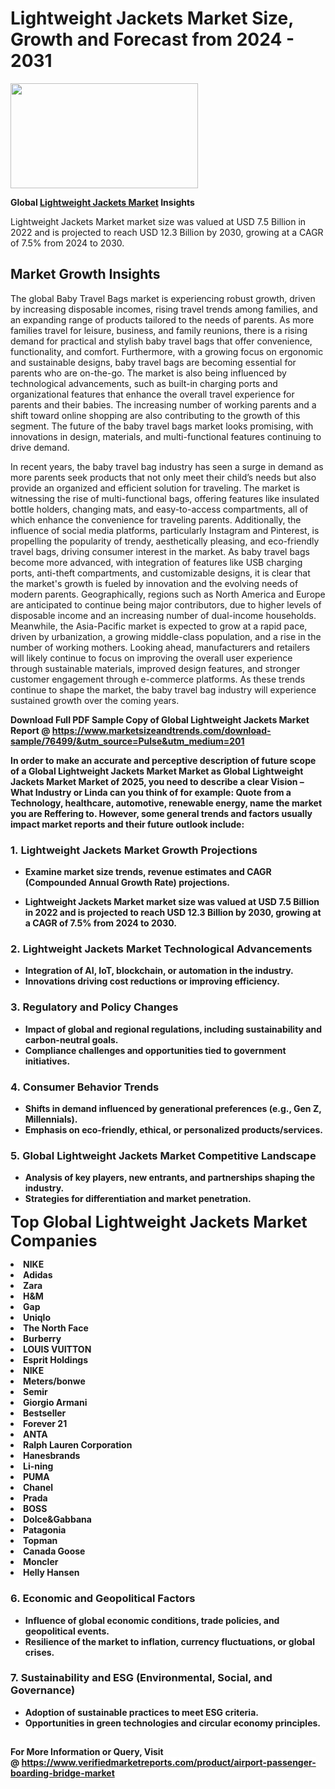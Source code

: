 <H1>Lightweight Jackets Market Size, Growth and Forecast from 2024 - 2031</H1><img class="aligncenter size-medium wp-image-584254" src="https://thirdeyenews.in/wp-content/uploads/2024/09/Global-Market-Research-300x168.jpeg" alt="" width="300" height="168" /><p><strong>Global&nbsp;<a href="https://www.marketsizeandtrends.com/download-sample/76499/&amp;utm_source=Pulse&amp;utm_medium=201">Lightweight Jackets Market</a> Insights</strong></p><p>Lightweight Jackets Market market size was valued at USD 7.5 Billion in 2022 and is projected to reach USD 12.3 Billion by 2030, growing at a CAGR of 7.5% from 2024 to 2030.</p><p><h2>Market Growth Insights</h2> <p>The global Baby Travel Bags market is experiencing robust growth, driven by increasing disposable incomes, rising travel trends among families, and an expanding range of products tailored to the needs of parents. As more families travel for leisure, business, and family reunions, there is a rising demand for practical and stylish baby travel bags that offer convenience, functionality, and comfort. Furthermore, with a growing focus on ergonomic and sustainable designs, baby travel bags are becoming essential for parents who are on-the-go. The market is also being influenced by technological advancements, such as built-in charging ports and organizational features that enhance the overall travel experience for parents and their babies. The increasing number of working parents and a shift toward online shopping are also contributing to the growth of this segment. The future of the baby travel bags market looks promising, with innovations in design, materials, and multi-functional features continuing to drive demand.</p> <p><strong></strong></p> <p>In recent years, the baby travel bag industry has seen a surge in demand as more parents seek products that not only meet their child’s needs but also provide an organized and efficient solution for traveling. The market is witnessing the rise of multi-functional bags, offering features like insulated bottle holders, changing mats, and easy-to-access compartments, all of which enhance the convenience for traveling parents. Additionally, the influence of social media platforms, particularly Instagram and Pinterest, is propelling the popularity of trendy, aesthetically pleasing, and eco-friendly travel bags, driving consumer interest in the market. As baby travel bags become more advanced, with integration of features like USB charging ports, anti-theft compartments, and customizable designs, it is clear that the market's growth is fueled by innovation and the evolving needs of modern parents. Geographically, regions such as North America and Europe are anticipated to continue being major contributors, due to higher levels of disposable income and an increasing number of dual-income households. Meanwhile, the Asia-Pacific market is expected to grow at a rapid pace, driven by urbanization, a growing middle-class population, and a rise in the number of working mothers. Looking ahead, manufacturers and retailers will likely continue to focus on improving the overall user experience through sustainable materials, improved design features, and stronger customer engagement through e-commerce platforms. As these trends continue to shape the market, the baby travel bag industry will experience sustained growth over the coming years.</p> <p><strong></p><p><span class=""><strong>Download Full PDF Sample Copy of Global Lightweight Jackets Market Report</strong> @ <a href="https://www.marketsizeandtrends.com/download-sample/76499/&amp;utm_source=Pulse&amp;utm_medium=201" target="_blank">https://www.marketsizeandtrends.com/download-sample/76499/&amp;utm_source=Pulse&amp;utm_medium=201</a></span></p><p>In order to make an accurate and perceptive description of future scope of a Global&nbsp;Lightweight Jackets Market Market as Global&nbsp;Lightweight Jackets Market Market of 2025, you need to describe a clear Vision &ndash; What Industry or Linda can you think of for example: Quote from a Technology, healthcare, automotive, renewable energy, name the market you are Reffering to. However, some general trends and factors usually impact market reports and their future outlook include:</p><h3>1.&nbsp;<strong>Lightweight Jackets Market Growth Projections</strong></h3><ul><li>Examine market size trends, revenue estimates and CAGR (Compounded Annual Growth Rate) projections.</li><li><p>Lightweight Jackets Market market size was valued at USD 7.5 Billion in 2022 and is projected to reach USD 12.3 Billion by 2030, growing at a CAGR of 7.5% from 2024 to 2030.</p></li></ul><h3>2.&nbsp;<strong>Lightweight Jackets Market Technological Advancements</strong></h3><ul><li>Integration of AI, IoT, blockchain, or automation in the industry.</li><li>Innovations driving cost reductions or improving efficiency.</li></ul><h3>3.&nbsp;<strong>Regulatory and Policy Changes</strong></h3><ul><li>Impact of global and regional regulations, including sustainability and carbon-neutral goals.</li><li>Compliance challenges and opportunities tied to government initiatives.</li></ul><h3>4.&nbsp;<strong>Consumer Behavior Trends</strong></h3><ul><li>Shifts in demand influenced by generational preferences (e.g., Gen Z, Millennials).</li><li>Emphasis on eco-friendly, ethical, or personalized products/services.</li></ul><h3>5.&nbsp;<strong>Global Lightweight Jackets Market Competitive Landscape</strong></h3><ul><li>Analysis of key players, new entrants, and partnerships shaping the industry.</li><li>Strategies for differentiation and market penetration.</li></ul><p data-pm-slice="1 1 []"><span style="color: inherit; font-family: inherit; font-size: 25px;">Top Global Lightweight Jackets Market Companies</span></p><div class="" data-test-id=""><p><li>NIKE</li><li> Adidas</li><li> Zara</li><li> H&M</li><li> Gap</li><li> Uniqlo</li><li> The North Face</li><li> Burberry</li><li> LOUIS VUITTON</li><li> Esprit Holdings</li><li> NIKE</li><li> Meters/bonwe</li><li> Semir</li><li> Giorgio Armani</li><li> Bestseller</li><li> Forever 21</li><li> ANTA</li><li> Ralph Lauren Corporation</li><li> Hanesbrands</li><li> Li-ning</li><li> PUMA</li><li> Chanel</li><li> Prada</li><li> BOSS</li><li> Dolce&Gabbana</li><li> Patagonia</li><li> Topman</li><li> Canada Goose</li><li> Moncler</li><li> Helly Hansen</li></p></div><h3>6.&nbsp;<strong>Economic and Geopolitical Factors</strong></h3><ul><li>Influence of global economic conditions, trade policies, and geopolitical events.</li><li>Resilience of the market to inflation, currency fluctuations, or global crises.</li></ul><h3>7.&nbsp;<strong>Sustainability and ESG (Environmental, Social, and Governance)</strong></h3><ul><li>Adoption of sustainable practices to meet ESG criteria.</li><li>Opportunities in green technologies and circular economy principles.</li></ul><h2><strong style="font-size: 14px;">For More Information or Query, Visit @&nbsp;</strong><a style="background-color: #ffffff; font-size: 14px;" href="https://www.marketsizeandtrends.com/report/lightweight-jackets-market/" target="_blank">https://www.verifiedmarketreports.com/product/airport-passenger-boarding-bridge-market</a></h2>
